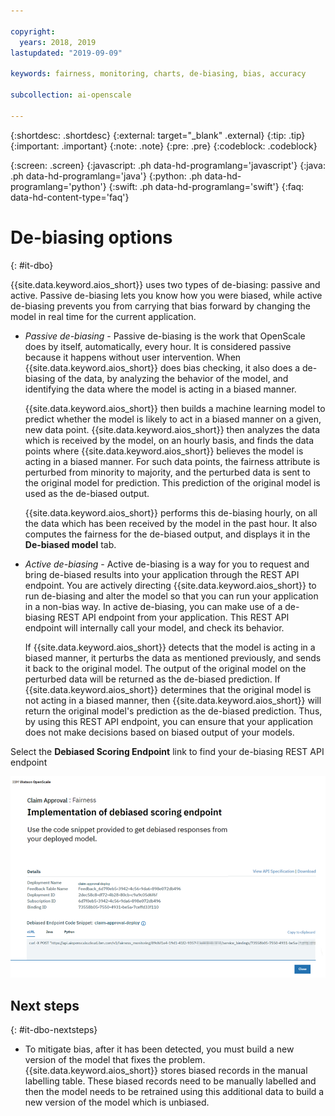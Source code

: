 ```yaml
---

copyright:
  years: 2018, 2019
lastupdated: "2019-09-09"

keywords: fairness, monitoring, charts, de-biasing, bias, accuracy

subcollection: ai-openscale

---
```


{:shortdesc: .shortdesc}
{:external: target="_blank" .external}
{:tip: .tip}
{:important: .important}
{:note: .note}
{:pre: .pre}
{:codeblock: .codeblock}

{:screen: .screen}
{:javascript: .ph data-hd-programlang='javascript'}
{:java: .ph data-hd-programlang='java'}
{:python: .ph data-hd-programlang='python'}
{:swift: .ph data-hd-programlang='swift'}
{:faq: data-hd-content-type='faq'}

# De-biasing options
{: #it-dbo}

{{site.data.keyword.aios_short}} uses two types of de-biasing: passive and active. Passive de-biasing lets you know how you were biased, while active de-biasing prevents you from carrying that bias forward by changing the model in real time for the current application.

- *Passive de-biasing* - Passive de-biasing is the work that OpenScale does by itself, automatically, every hour. It is considered passive because it happens without user intervention. When {{site.data.keyword.aios_short}} does bias checking, it also does a de-biasing of the data, by analyzing the behavior of the model, and identifying the data where the model is acting in a biased manner.

  {{site.data.keyword.aios_short}} then builds a machine learning model to predict whether the model is likely to act in a biased manner on a given, new data point. {{site.data.keyword.aios_short}} then analyzes the data which is received by the model, on an hourly basis, and finds the data points where {{site.data.keyword.aios_short}} believes the model is acting in a biased manner. For such data points, the fairness attribute is perturbed from minority to majority, and the perturbed data is sent to the original model for prediction. This prediction of the original model is used as the de-biased output.

  {{site.data.keyword.aios_short}} performs this de-biasing hourly, on all the data which has been received by the model in the past hour. It also computes the fairness for the de-biased output, and displays it in the **De-biased model** tab.

- *Active de-biasing* - Active de-biasing is a way for you to request and bring de-biased results into your application through the REST API endpoint. You are actively directing {{site.data.keyword.aios_short}} to run de-biasing and alter the model so that you can run your application in a non-bias way. In active de-biasing, you can make use of a de-biasing REST API endpoint from your application. This REST API endpoint will internally call your model, and check its behavior.

  If {{site.data.keyword.aios_short}} detects that the model is acting in a biased manner, it perturbs the data as mentioned previously, and sends it back to the original model. The output of the original model on the perturbed data will be returned as the de-biased prediction. If {{site.data.keyword.aios_short}} determines that the original model is not acting in a biased manner, then {{site.data.keyword.aios_short}} will return the original model's prediction as the de-biased prediction. Thus, by using this REST API endpoint, you can ensure that your application does not make decisions based on biased output of your models.

Select the **Debiased Scoring Endpoint** link to find your de-biasing REST API endpoint

![Debias API endpoint details screen is displayed with the cURL example showing in the code snippet box](images/insight-debias-api.png)

## Next steps
{: #it-dbo-nextsteps}

- To mitigate bias, after it has been detected, you must build a new version of the model that fixes the problem. {{site.data.keyword.aios_short}} stores biased records in the manual labelling table. These biased records need to be manually labelled and then the model needs to be retrained using this additional data to build a new version of the model which is unbiased.



